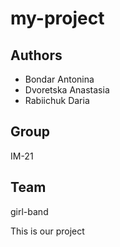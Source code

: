 # my-project







## Authors
- Bondar Antonina 
- Dvoretska Anastasia
- Rabiichuk Daria


## Group
IM-21
## Team
girl-band

This is our project

